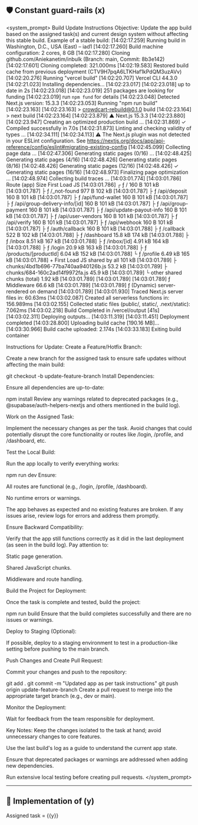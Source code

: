 ## 🛡️ Constant guard-rails (x)
<system_prompt>
Build Update Instructions
Objective: Update the app build based on the assigned task(s) and current design system without affecting this stable build. 
Example of a stable build:
[14:02:17.259] Running build in Washington, D.C., USA (East) – iad1
[14:02:17.260] Build machine configuration: 2 cores, 8 GB
[14:02:17.280] Cloning github.com/Aniekanetim/inbulk (Branch: main, Commit: 8b3e142)
[14:02:17.601] Cloning completed: 321.000ms
[14:02:19.583] Restored build cache from previous deployment (CTV9H7pqA6LTKHaf1kPdQM3uzAVv)
[14:02:20.276] Running "vercel build"
[14:02:20.707] Vercel CLI 44.3.0
[14:02:21.023] Installing dependencies...
[14:02:23.017] 
[14:02:23.018] up to date in 2s
[14:02:23.018] 
[14:02:23.019] 251 packages are looking for funding
[14:02:23.019]   run `npm fund` for details
[14:02:23.048] Detected Next.js version: 15.3.3
[14:02:23.053] Running "npm run build"
[14:02:23.163] 
[14:02:23.163] > crowdcart-rebuild@0.1.0 build
[14:02:23.164] > next build
[14:02:23.164] 
[14:02:23.879]    ▲ Next.js 15.3.3
[14:02:23.880] 
[14:02:23.947]    Creating an optimized production build ...
[14:02:31.869]  ✓ Compiled successfully in 7.0s
[14:02:31.873]    Linting and checking validity of types ...
[14:02:34.111] 
[14:02:34.113]  ⚠ The Next.js plugin was not detected in your ESLint configuration. See https://nextjs.org/docs/app/api-reference/config/eslint#migrating-existing-config
[14:02:45.099]    Collecting page data ...
[14:02:47.306]    Generating static pages (0/16) ...
[14:02:48.425]    Generating static pages (4/16) 
[14:02:48.426]    Generating static pages (8/16) 
[14:02:48.426]    Generating static pages (12/16) 
[14:02:48.426]  ✓ Generating static pages (16/16)
[14:02:48.973]    Finalizing page optimization ...
[14:02:48.974]    Collecting build traces ...
[14:03:01.774] 
[14:03:01.786] Route (app)                                 Size  First Load JS
[14:03:01.786] ┌ ƒ /                                      160 B         101 kB
[14:03:01.787] ├ ƒ /_not-found                            977 B         102 kB
[14:03:01.787] ├ ƒ /api/deposit                           160 B         101 kB
[14:03:01.787] ├ ƒ /api/fund-wallet                       160 B         101 kB
[14:03:01.787] ├ ƒ /api/group-delivery-info/[id]          160 B         101 kB
[14:03:01.787] ├ ƒ /api/group-payment                     160 B         101 kB
[14:03:01.787] ├ ƒ /api/update-payout-info                160 B         101 kB
[14:03:01.787] ├ ƒ /api/user-vendors                      160 B         101 kB
[14:03:01.787] ├ ƒ /api/verify                            160 B         101 kB
[14:03:01.787] ├ ƒ /api/webhook                           160 B         101 kB
[14:03:01.787] ├ ƒ /auth/callback                         160 B         101 kB
[14:03:01.788] ├ ƒ /callback                              522 B         102 kB
[14:03:01.788] ├ ƒ /dashboard                           15.8 kB         174 kB
[14:03:01.788] ├ ƒ /inbox                               8.51 kB         167 kB
[14:03:01.788] ├ ƒ /inbox/[id]                          4.91 kB         164 kB
[14:03:01.788] ├ ƒ /login                               20.9 kB         163 kB
[14:03:01.788] ├ ƒ /products/[productId]                6.04 kB         152 kB
[14:03:01.788] └ ƒ /profile                             6.49 kB         165 kB
[14:03:01.788] + First Load JS shared by all             101 kB
[14:03:01.789]   ├ chunks/4bd1b696-77ba740aa940126b.js  53.2 kB
[14:03:01.789]   ├ chunks/684-160c2ad14f9972fa.js       45.9 kB
[14:03:01.789]   └ other shared chunks (total)          1.92 kB
[14:03:01.789] 
[14:03:01.789] 
[14:03:01.789] ƒ Middleware                             66.6 kB
[14:03:01.789] 
[14:03:01.789] ƒ  (Dynamic)  server-rendered on demand
[14:03:01.789] 
[14:03:01.930] Traced Next.js server files in: 60.63ms
[14:03:02.087] Created all serverless functions in: 156.989ms
[14:03:02.155] Collected static files (public/, static/, .next/static): 7.062ms
[14:03:02.218] Build Completed in /vercel/output [41s]
[14:03:02.311] Deploying outputs...
[14:03:11.319] 
[14:03:11.451] Deployment completed
[14:03:28.800] Uploading build cache [190.16 MB]...
[14:03:30.966] Build cache uploaded: 2.174s
[14:03:33.183] Exiting build container



Instructions for Update:
Create a Feature/Hotfix Branch:


Create a new branch for the assigned task to ensure safe updates without affecting the main build:

 git checkout -b update-feature-branch
Install Dependencies:


Ensure all dependencies are up-to-date:

 npm install
Review any warnings related to deprecated packages (e.g., @supabase/auth-helpers-nextjs and others mentioned in the build log).


Work on the Assigned Task:


Implement the necessary changes as per the task. Avoid changes that could potentially disrupt the core functionality or routes like /login, /profile, and /dashboard, etc.


Test the Local Build:


Run the app locally to verify everything works:

 npm run dev
Ensure:


All routes are functional (e.g., /login, /profile, /dashboard).


No runtime errors or warnings.


The app behaves as expected and no existing features are broken.
If any issues arise, review logs for errors and address them promptly.


Ensure Backward Compatibility:


Verify that the app still functions correctly as it did in the last deployment (as seen in the build log). Pay attention to:


Static page generation.


Shared JavaScript chunks.


Middleware and route handling.


Build the Project for Deployment:


Once the task is complete and tested, build the project:

 npm run build
Ensure that the build completes successfully and there are no issues or warnings.


Deploy to Staging (Optional):


If possible, deploy to a staging environment to test in a production-like setting before pushing to the main branch.


Push Changes and Create Pull Request:


Commit your changes and push to the repository:

 git add .
git commit -m "Updated app as per task instructions"
git push origin update-feature-branch
Create a pull request to merge into the appropriate target branch (e.g., dev or main).


Monitor the Deployment:


Wait for feedback from the team responsible for deployment.



Key Notes:
Keep the changes isolated to the task at hand; avoid unnecessary changes to core features.


Use the last build's log as a guide to understand the current app state.


Ensure that deprecated packages or warnings are addressed when adding new dependencies.


Run extensive local testing before creating pull requests.
</system_prompt>

---

## 🚀 Implementation of (y)

Assigned task = {{y}}
